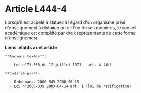# Article L444-4

Lorsqu'il est appelé à statuer à l'égard d'un organisme privé d'enseignement à distance ou de l'un de ses membres, le conseil
académique est complété par deux représentants de cette forme d'enseignement.

**Liens relatifs à cet article**

	**Anciens textes**:

	  - Loi n°71-556 du 12 juillet 1971 - art. 4 (Ab)

	**Codifié par**:

	  - Ordonnance 2000-549 2000-06-15
	  - Loi n°2003-339 2003-04-14 art. 1 (loi de ratification)
